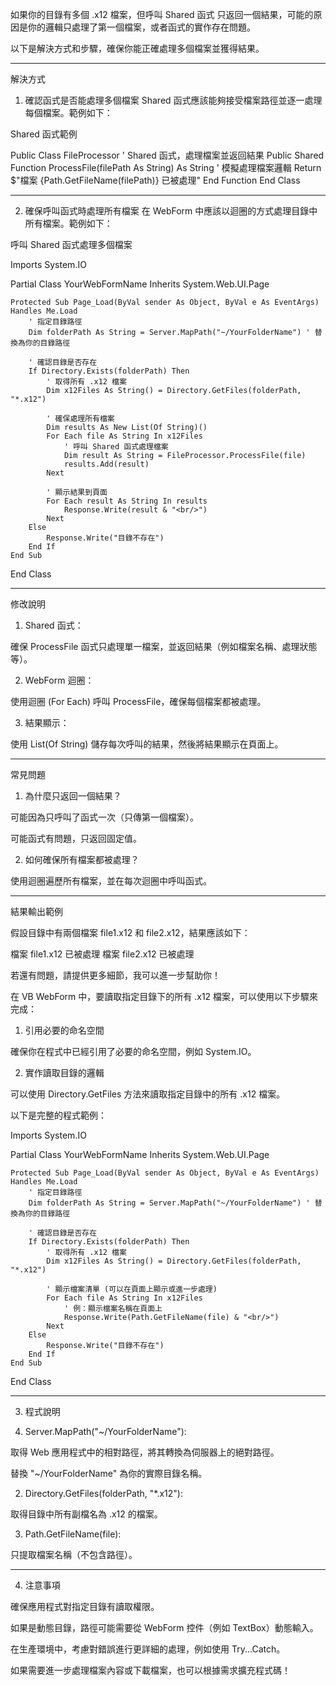 如果你的目錄有多個 .x12 檔案，但呼叫 Shared 函式 只返回一個結果，可能的原因是你的邏輯只處理了第一個檔案，或者函式的實作存在問題。

以下是解決方式和步驟，確保你能正確處理多個檔案並獲得結果。


---

解決方式

1. 確認函式是否能處理多個檔案 Shared 函式應該能夠接受檔案路徑並逐一處理每個檔案。範例如下：



Shared 函式範例

Public Class FileProcessor
    ' Shared 函式，處理檔案並返回結果
    Public Shared Function ProcessFile(filePath As String) As String
        ' 模擬處理檔案邏輯
        Return $"檔案 {Path.GetFileName(filePath)} 已被處理"
    End Function
End Class


---

2. 確保呼叫函式時處理所有檔案 在 WebForm 中應該以迴圈的方式處理目錄中所有檔案。範例如下：



呼叫 Shared 函式處理多個檔案

Imports System.IO

Partial Class YourWebFormName
    Inherits System.Web.UI.Page

    Protected Sub Page_Load(ByVal sender As Object, ByVal e As EventArgs) Handles Me.Load
        ' 指定目錄路徑
        Dim folderPath As String = Server.MapPath("~/YourFolderName") ' 替換為你的目錄路徑

        ' 確認目錄是否存在
        If Directory.Exists(folderPath) Then
            ' 取得所有 .x12 檔案
            Dim x12Files As String() = Directory.GetFiles(folderPath, "*.x12")

            ' 確保處理所有檔案
            Dim results As New List(Of String)()
            For Each file As String In x12Files
                ' 呼叫 Shared 函式處理檔案
                Dim result As String = FileProcessor.ProcessFile(file)
                results.Add(result)
            Next

            ' 顯示結果到頁面
            For Each result As String In results
                Response.Write(result & "<br/>")
            Next
        Else
            Response.Write("目錄不存在")
        End If
    End Sub
End Class


---

修改說明

1. Shared 函式：

確保 ProcessFile 函式只處理單一檔案，並返回結果（例如檔案名稱、處理狀態等）。



2. WebForm 迴圈：

使用迴圈 (For Each) 呼叫 ProcessFile，確保每個檔案都被處理。



3. 結果顯示：

使用 List(Of String) 儲存每次呼叫的結果，然後將結果顯示在頁面上。





---

常見問題

1. 為什麼只返回一個結果？

可能因為只呼叫了函式一次（只傳第一個檔案）。

可能函式有問題，只返回固定值。



2. 如何確保所有檔案都被處理？

使用迴圈遍歷所有檔案，並在每次迴圈中呼叫函式。





---

結果輸出範例

假設目錄中有兩個檔案 file1.x12 和 file2.x12，結果應該如下：

檔案 file1.x12 已被處理
檔案 file2.x12 已被處理

若還有問題，請提供更多細節，我可以進一步幫助你！



在 VB WebForm 中，要讀取指定目錄下的所有 .x12 檔案，可以使用以下步驟來完成：

1. 引用必要的命名空間

確保你在程式中已經引用了必要的命名空間，例如 System.IO。

2. 實作讀取目錄的邏輯

可以使用 Directory.GetFiles 方法來讀取指定目錄中的所有 .x12 檔案。

以下是完整的程式範例：

Imports System.IO

Partial Class YourWebFormName
    Inherits System.Web.UI.Page

    Protected Sub Page_Load(ByVal sender As Object, ByVal e As EventArgs) Handles Me.Load
        ' 指定目錄路徑
        Dim folderPath As String = Server.MapPath("~/YourFolderName") ' 替換為你的目錄路徑

        ' 確認目錄是否存在
        If Directory.Exists(folderPath) Then
            ' 取得所有 .x12 檔案
            Dim x12Files As String() = Directory.GetFiles(folderPath, "*.x12")

            ' 顯示檔案清單 (可以在頁面上顯示或進一步處理)
            For Each file As String In x12Files
                ' 例：顯示檔案名稱在頁面上
                Response.Write(Path.GetFileName(file) & "<br/>")
            Next
        Else
            Response.Write("目錄不存在")
        End If
    End Sub
End Class


---

3. 程式說明

1. Server.MapPath("~/YourFolderName"):

取得 Web 應用程式中的相對路徑，將其轉換為伺服器上的絕對路徑。

替換 "~/YourFolderName" 為你的實際目錄名稱。



2. Directory.GetFiles(folderPath, "*.x12"):

取得目錄中所有副檔名為 .x12 的檔案。



3. Path.GetFileName(file):

只提取檔案名稱（不包含路徑）。





---

4. 注意事項

確保應用程式對指定目錄有讀取權限。

如果是動態目錄，路徑可能需要從 WebForm 控件（例如 TextBox）動態輸入。

在生產環境中，考慮對錯誤進行更詳細的處理，例如使用 Try...Catch。


如果需要進一步處理檔案內容或下載檔案，也可以根據需求擴充程式碼！

